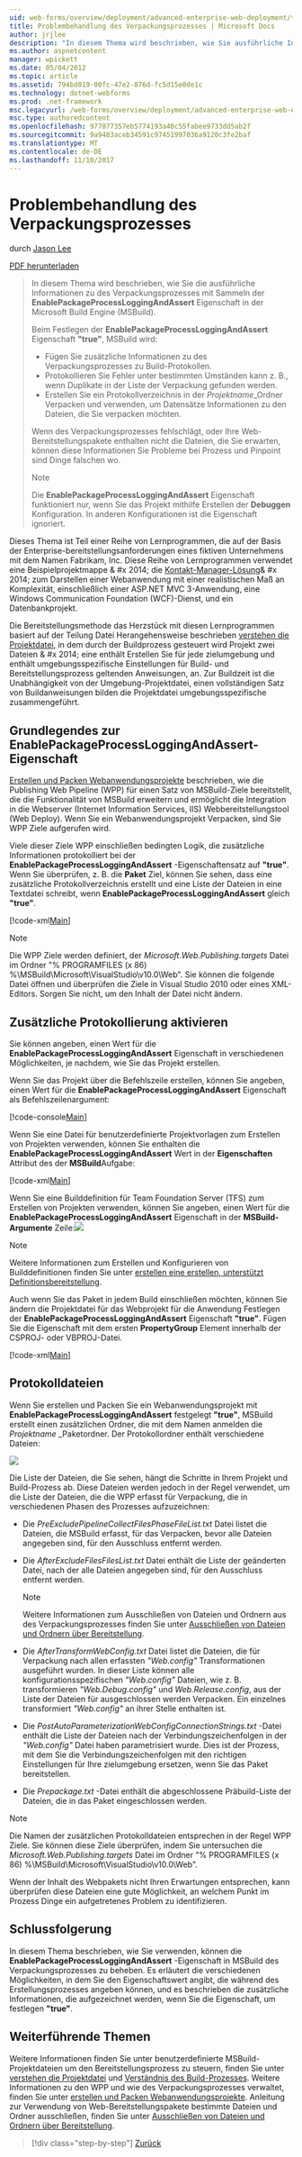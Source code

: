 ```yaml
---
uid: web-forms/overview/deployment/advanced-enterprise-web-deployment/troubleshooting-the-packaging-process
title: Problembehandlung des Verpackungsprozesses | Microsoft Docs
author: jrjlee
description: "In diesem Thema wird beschrieben, wie Sie ausführliche Informationen zu des Verpackungsprozesses erfassen können, mit der EnablePackageProcessLoggingAndAssert-Eigenschaft in der M..."
ms.author: aspnetcontent
manager: wpickett
ms.date: 05/04/2012
ms.topic: article
ms.assetid: 794bd819-00fc-47e2-876d-fc5d15e0de1c
ms.technology: dotnet-webforms
ms.prod: .net-framework
msc.legacyurl: /web-forms/overview/deployment/advanced-enterprise-web-deployment/troubleshooting-the-packaging-process
msc.type: authoredcontent
ms.openlocfilehash: 977077357eb5774193a40c55fabee9733dd5ab2f
ms.sourcegitcommit: 9a9483aceb34591c97451997036a9120c3fe2baf
ms.translationtype: MT
ms.contentlocale: de-DE
ms.lasthandoff: 11/10/2017
---
```

<a name="troubleshooting-the-packaging-process"></a>Problembehandlung des Verpackungsprozesses
====================
durch [Jason Lee](https://github.com/jrjlee)

[PDF herunterladen](https://msdnshared.blob.core.windows.net/media/MSDNBlogsFS/prod.evol.blogs.msdn.com/CommunityServer.Blogs.Components.WeblogFiles/00/00/00/63/56/8130.DeployingWebAppsInEnterpriseScenarios.pdf)

> In diesem Thema wird beschrieben, wie Sie die ausführliche Informationen zu des Verpackungsprozesses mit Sammeln der **EnablePackageProcessLoggingAndAssert** Eigenschaft in der Microsoft Build Engine (MSBuild).
> 
> Beim Festlegen der **EnablePackageProcessLoggingAndAssert** Eigenschaft **"true"**, MSBuild wird:
> 
> - Fügen Sie zusätzliche Informationen zu des Verpackungsprozesses zu Build-Protokollen.
> - Protokollieren Sie Fehler unter bestimmten Umständen kann z. B., wenn Duplikate in der Liste der Verpackung gefunden werden.
> - Erstellen Sie ein Protokollverzeichnis in der *Projektname*\_Ordner Verpacken und verwenden, um Datensätze Informationen zu den Dateien, die Sie verpacken möchten.
> 
> Wenn des Verpackungsprozesses fehlschlägt, oder Ihre Web-Bereitstellungspakete enthalten nicht die Dateien, die Sie erwarten, können diese Informationen Sie Probleme bei Prozess und Pinpoint sind Dinge falschen wo.
> 
> > [!NOTE]
> > Die **EnablePackageProcessLoggingAndAssert** Eigenschaft funktioniert nur, wenn Sie das Projekt mithilfe Erstellen der **Debuggen** Konfiguration. In anderen Konfigurationen ist die Eigenschaft ignoriert.


Dieses Thema ist Teil einer Reihe von Lernprogrammen, die auf der Basis der Enterprise-bereitstellungsanforderungen eines fiktiven Unternehmens mit dem Namen Fabrikam, Inc. Diese Reihe von Lernprogrammen verwendet eine Beispielprojektmappe & #x 2014; die [Kontakt-Manager-Lösung](../web-deployment-in-the-enterprise/the-contact-manager-solution.md)& #x 2014; zum Darstellen einer Webanwendung mit einer realistischen Maß an Komplexität, einschließlich einer ASP.NET MVC 3-Anwendung, eine Windows Communication Foundation (WCF)-Dienst, und ein Datenbankprojekt.

Die Bereitstellungsmethode das Herzstück mit diesen Lernprogrammen basiert auf der Teilung Datei Herangehensweise beschrieben [verstehen die Projektdatei](../web-deployment-in-the-enterprise/understanding-the-project-file.md), in dem durch der Buildprozess gesteuert wird Projekt zwei Dateien & #x 2014; eine enthält Erstellen Sie für jede zielumgebung und enthält umgebungsspezifische Einstellungen für Build- und Bereitstellungsprozess geltenden Anweisungen, an. Zur Buildzeit ist die Unabhängigkeit von der Umgebung-Projektdatei, einen vollständigen Satz von Buildanweisungen bilden die Projektdatei umgebungsspezifische zusammengeführt.

## <a name="understanding-the-enablepackageprocessloggingandassert-property"></a>Grundlegendes zur EnablePackageProcessLoggingAndAssert-Eigenschaft

[Erstellen und Packen Webanwendungsprojekte](../web-deployment-in-the-enterprise/building-and-packaging-web-application-projects.md) beschrieben, wie die Publishing Web Pipeline (WPP) für einen Satz von MSBuild-Ziele bereitstellt, die die Funktionalität von MSBuild erweitern und ermöglicht die Integration in die Webserver (Internet Information Services, IIS) Webbereitstellungstool (Web Deploy). Wenn Sie ein Webanwendungsprojekt Verpacken, sind Sie WPP Ziele aufgerufen wird.

Viele dieser Ziele WPP einschließen bedingten Logik, die zusätzliche Informationen protokolliert bei der **EnablePackageProcessLoggingAndAssert** -Eigenschaftensatz auf **"true"**. Wenn Sie überprüfen, z. B. die **Paket** Ziel, können Sie sehen, dass eine zusätzliche Protokollverzeichnis erstellt und eine Liste der Dateien in eine Textdatei schreibt, wenn **EnablePackageProcessLoggingAndAssert** gleich **"true"**.


[!code-xml[Main](troubleshooting-the-packaging-process/samples/sample1.xml)]


> [!NOTE]
> Die WPP Ziele werden definiert, der *Microsoft.Web.Publishing.targets* Datei im Ordner "% PROGRAMFILES (x 86) %\MSBuild\Microsoft\VisualStudio\v10.0\Web". Sie können die folgende Datei öffnen und überprüfen die Ziele in Visual Studio 2010 oder eines XML-Editors. Sorgen Sie nicht, um den Inhalt der Datei nicht ändern.


## <a name="enabling-the-additional-logging"></a>Zusätzliche Protokollierung aktivieren

Sie können angeben, einen Wert für die **EnablePackageProcessLoggingAndAssert** Eigenschaft in verschiedenen Möglichkeiten, je nachdem, wie Sie das Projekt erstellen.

Wenn Sie das Projekt über die Befehlszeile erstellen, können Sie angeben, einen Wert für die **EnablePackageProcessLoggingAndAssert** Eigenschaft als Befehlszeilenargument:


[!code-console[Main](troubleshooting-the-packaging-process/samples/sample2.cmd)]


Wenn Sie eine Datei für benutzerdefinierte Projektvorlagen zum Erstellen von Projekten verwenden, können Sie enthalten die **EnablePackageProcessLoggingAndAssert** Wert in der **Eigenschaften** Attribut des der **MSBuild**Aufgabe:


[!code-xml[Main](troubleshooting-the-packaging-process/samples/sample3.xml)]


Wenn Sie eine Builddefinition für Team Foundation Server (TFS) zum Erstellen von Projekten verwenden, können Sie angeben, einen Wert für die **EnablePackageProcessLoggingAndAssert** Eigenschaft in der **MSBuild-Argumente** Zeile:![](troubleshooting-the-packaging-process/_static/image1.png)

> [!NOTE]
> Weitere Informationen zum Erstellen und Konfigurieren von Builddefinitionen finden Sie unter [erstellen eine erstellen, unterstützt Definitionsbereitstellung](../configuring-team-foundation-server-for-web-deployment/creating-a-build-definition-that-supports-deployment.md).


Auch wenn Sie das Paket in jedem Build einschließen möchten, können Sie ändern die Projektdatei für das Webprojekt für die Anwendung Festlegen der **EnablePackageProcessLoggingAndAssert** Eigenschaft **"true"**. Fügen Sie die Eigenschaft mit dem ersten **PropertyGroup** Element innerhalb der CSPROJ- oder VBPROJ-Datei.


[!code-xml[Main](troubleshooting-the-packaging-process/samples/sample4.xml)]


## <a name="reviewing-the-log-files"></a>Protokolldateien

Wenn Sie erstellen und Packen Sie ein Webanwendungsprojekt mit **EnablePackageProcessLoggingAndAssert** festgelegt **"true"**, MSBuild erstellt einen zusätzlichen Ordner, die mit dem Namen anmelden die *Projektname* \_Paketordner. Der Protokollordner enthält verschiedene Dateien:

![](troubleshooting-the-packaging-process/_static/image2.png)

Die Liste der Dateien, die Sie sehen, hängt die Schritte in Ihrem Projekt und Build-Prozess ab. Diese Dateien werden jedoch in der Regel verwendet, um die Liste der Dateien, die die WPP erfasst für Verpackung, die in verschiedenen Phasen des Prozesses aufzuzeichnen:

- Die *PreExcludePipelineCollectFilesPhaseFileList.txt* Datei listet die Dateien, die MSBuild erfasst, für das Verpacken, bevor alle Dateien angegeben sind, für den Ausschluss entfernt werden.
- Die *AfterExcludeFilesFilesList.txt* Datei enthält die Liste der geänderten Datei, nach der alle Dateien angegeben sind, für den Ausschluss entfernt werden.

    > [!NOTE]
    > Weitere Informationen zum Ausschließen von Dateien und Ordnern aus des Verpackungsprozesses finden Sie unter [Ausschließen von Dateien und Ordnern über Bereitstellung](excluding-files-and-folders-from-deployment.md).
- Die *AfterTransformWebConfig.txt* Datei listet die Dateien, die für Verpackung nach allen erfassten *"Web.config"* Transformationen ausgeführt wurden. In dieser Liste können alle konfigurationsspezifischen *"Web.config"* Dateien, wie z. B. transformieren *"Web.Debug.config"* und *Web.Release.config*, aus der Liste der Dateien für ausgeschlossen werden Verpacken. Ein einzelnes transformiert *"Web.config"* an ihrer Stelle enthalten ist.
- Die *PostAutoParameterizationWebConfigConnectionStrings.txt* -Datei enthält die Liste der Dateien nach der Verbindungszeichenfolgen in der *"Web.config"* Datei haben parametrisiert wurde. Dies ist der Prozess, mit dem Sie die Verbindungszeichenfolgen mit den richtigen Einstellungen für Ihre zielumgebung ersetzen, wenn Sie das Paket bereitstellen.
- Die *Prepackage.txt* -Datei enthält die abgeschlossene Präbuild-Liste der Dateien, die in das Paket eingeschlossen werden.

> [!NOTE]
> Die Namen der zusätzlichen Protokolldateien entsprechen in der Regel WPP Ziele. Sie können diese Ziele überprüfen, indem Sie untersuchen die *Microsoft.Web.Publishing.targets* Datei im Ordner "% PROGRAMFILES (x 86) %\MSBuild\Microsoft\VisualStudio\v10.0\Web".


Wenn der Inhalt des Webpakets nicht Ihren Erwartungen entsprechen, kann überprüfen diese Dateien eine gute Möglichkeit, an welchem Punkt im Prozess Dinge ein aufgetretenes Problem zu identifizieren.

## <a name="conclusion"></a>Schlussfolgerung

In diesem Thema beschrieben, wie Sie verwenden, können die **EnablePackageProcessLoggingAndAssert** -Eigenschaft in MSBuild des Verpackungsprozesses zu beheben. Es erläutert die verschiedenen Möglichkeiten, in dem Sie den Eigenschaftswert angibt, die während des Erstellungsprozesses angeben können, und es beschrieben die zusätzliche Informationen, die aufgezeichnet werden, wenn Sie die Eigenschaft, um festlegen **"true"**.

## <a name="further-reading"></a>Weiterführende Themen

Weitere Informationen finden Sie unter benutzerdefinierte MSBuild-Projektdateien um den Bereitstellungsprozess zu steuern, finden Sie unter [verstehen die Projektdatei](../web-deployment-in-the-enterprise/understanding-the-project-file.md) und [Verständnis des Build-Prozesses](../web-deployment-in-the-enterprise/understanding-the-build-process.md). Weitere Informationen zu den WPP und wie des Verpackungsprozesses verwaltet, finden Sie unter [erstellen und Packen Webanwendungsprojekte](../web-deployment-in-the-enterprise/building-and-packaging-web-application-projects.md). Anleitung zur Verwendung von Web-Bereitstellungspakete bestimmte Dateien und Ordner ausschließen, finden Sie unter [Ausschließen von Dateien und Ordnern über Bereitstellung](excluding-files-and-folders-from-deployment.md).

>[!div class="step-by-step"]
[Zurück](running-windows-powershell-scripts-from-msbuild-project-files.md)
